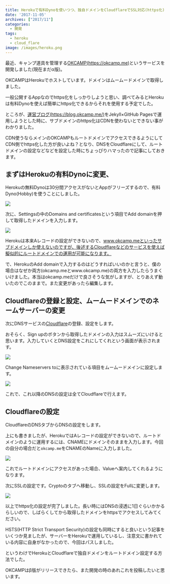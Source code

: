 ```yaml
---
title: Herokuで有料Dynoを使いつつ、独自ドメインをCloudflareでSSL対応(https化)してルートドメイン設定する方法
date: '2017-11-05'
archives: ["2017/11"]
categories:
  - 開発
tags:
  - heroku
  - cloud_flare
image: /images/heroku.png
---
```

最近、キャンプ道具を管理する[OKCAMP(https://okcamp.me)](https://okcamp.me)というサービスを開発しました(現在まだα版)。

<!--more-->

OKCAMPはHerokuでホストしています。ドメインはムームードメインで取得しました。

一般公開するAppなのでhttps化をしっかりしようと思い、調べてみるとHerokuは有料Dynoを使えば簡単にhttps化できるからそれを使用する予定でした。

ところが、[運営ブログ(https://blog.okcamp.me/)](https://blog.okcamp.me/)をJekyll×GitHub Pagesで運用しようとした時に、サブドメインのhttps化はCDNを使わないとできない事がわかりました。

CDN使うならメインのOKCAMPもルートドメインでアクセスできるようにしてCDN側でhttps化した方が良いよね？となり、DNSをCloudflareにして、ルートドメインの設定などなどを設定した時にちょっぴりハマったので記事にしておきます。

## まずはHerokuの有料Dynoに変更、

Herokuの無料Dynoは30分間アクセスがないとAppがフリーズするので、有料Dyno(Hobby)を使うことにしました。

![](/images/32422629-b8b03ae4-c2e4-11e7-9fa0-6812827fb91f.png)

次に、Settingsの中のDomains and certificatesという項目でAdd domainを押して取得したドメインを入力します。

![](/images/32422727-59a54638-c2e5-11e7-948f-0d89558782f2.png)

Herokuは本来Aレコードの設定ができないので、www.okcamp.meといったサブドメインしか使えないのですが、後述するCloudflareなどのサービスを使えば擬似的にルートドメインでの運用が可能になります。

で、HerokuのAdd domainで入力するのはどうすればいいのかと言うと、僕の場合はなぜか両方(okcamp.meとwww.okcamp.me)の両方を入力したらうまくいけました。本当はokcamp.meだけで良さそうな気がしますが、とりあえず動いたのでこのままで。また変更があったら編集します。

## Cloudflareの登録と設定、ムームードメインでのネームサーバーの変更

次にDNSサービスの[Cloudflare](https://www.cloudflare.com/)の登録、設定をします。

おそらく、Sign upのボタンから取得したドメインの入力はスムーズにいけると思います。入力していくとDNS設定をこれにしてくれという画面が表示されます。

![](/images/2017-11-06_13-49-13.png)

Change Nameservers toに表示されている項目をムームードメインに設定します。

![](/images/32424578-a832083a-c2f0-11e7-927a-f1db7507e14d.png)

これで、これ以降のDNSの設定は全てCloudflareで行えます。

## Cloudflareの設定

CloudflareのDNSタブからDNSの設定をします。

上にも書きましたが、HerokuではAレコードの設定ができないので、ルートドメインのように運用するには、CNAMEにドメインそのままを入力します。今回の自分の場合だと`okcamp.me`をCNAMEのNameに入力しました。

![](/images/32425151-5f6f0a68-c2f4-11e7-8168-38fb1fff286d.png)

これでルートドメインにアクセスがあった場合、Valueへ案内してくれるようになります。

次にSSLの設定です。Cryptoのタブへ移動し、SSLの設定をFullに変更します。

![](/images/2017-11-06_13-35-06.png)

以上でhttps化の設定が完了しました。長い時にはDNSの浸透に1日ぐらいかかるらしいので、しばらくしてから取得したドメインをhttpsでアクセスしてみてください。

HSTS(HTTP Strict Transport Security)の設定も同時にすると良いという記事をいくつか見ましたが、サーバーをHerokuで運用しているし、注意文に書かれている内容に自身がなかったので、今回はパスしました。

というわけでHerokuとCloudflareで独自ドメインをルートドメイン設定する方法でした。

OKCAMPはβ版がリリースできたら、また開発の時のあれこれを投稿したいと思います。
